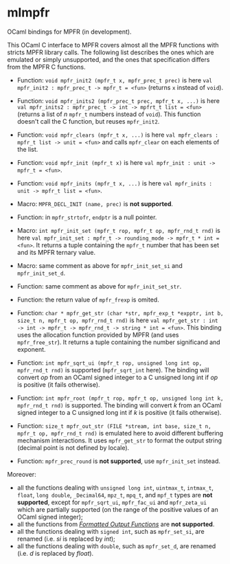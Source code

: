 # mlmpfr
OCaml bindings for MPFR (in development).

This OCaml C interface to MPFR covers almost all the MPFR functions with stricts MPFR library calls. The following list describes the ones which are emulated or simply unsupported, and the ones that specification differs from the MPFR C functions.

 - Function: `void mpfr_init2 (mpfr_t x, mpfr_prec_t prec)` is here `val mpfr_init2 : mpfr_prec_t -> mpfr_t = <fun>` (returns `x` instead of `void`).
 - Function: `void mpfr_inits2 (mpfr_prec_t prec, mpfr_t x, ...)` is here `val mpfr_inits2 : mpfr_prec_t -> int -> mpfrt_t list = <fun>`
 (returns a list of _n_ `mpfr_t` numbers instead of `void`). This function doesn't call the C function, but reuses `mpfr_init2`.
- Function: `void mpfr_clears (mpfr_t x, ...)` is here `val mpfr_clears : mpfr_t list -> unit = <fun>` and calls `mpfr_clear` on each elements of the list.
- Function: `void mpfr_init (mpfr_t x)` is here `val mpfr_init : unit -> mpfr_t = <fun>`.
- Function: `void mpfr_inits (mpfr_t x, ...)` is here `val mpfr_inits : unit -> mpfr_t list = <fun>`.
- Macro: `MPFR_DECL_INIT (name, prec)` is __not supported__.

- Function: in `mpfr_strtofr`, `endptr` is a null pointer.

- Macro: `int mpfr_init_set (mpfr_t rop, mpfr_t op, mpfr_rnd_t rnd)` is here `val mpfr_init_set : mpfr_t -> rounding_mode -> mpfr_t * int = <fun>`. It returns a tuple containing the `mpfr_t` number that has been set and its MPFR ternary value.
- Macro: same comment as above for `mpfr_init_set_si` and `mpfr_init_set_d`.
- Function: same comment as above for `mpfr_init_set_str`.

- Function: the return value of `mpfr_frexp` is omited.
- Function: `char * mpfr_get_str (char *str, mpfr_exp_t *expptr, int b, size_t n, mpfr_t op, mpfr_rnd_t rnd)` is here `val mpfr_get_str : int -> int -> mpfr_t -> mpfr_rnd_t -> string * int = <fun>`. This binding uses the allocation function provided by MPFR (and uses `mpfr_free_str`). It returns a tuple containing the number significand and exponent.

- Function: `int mpfr_sqrt_ui (mpfr_t rop, unsigned long int op, mpfr_rnd_t rnd)` is supported (`mpfr_sqrt_int` here). The binding will convert _op_ from an OCaml signed integer to a C unsigned long int if _op_ is positive (it fails otherwise).
- Function: `int mpfr_root (mpfr_t rop, mpfr_t op, unsigned long int k, mpfr_rnd_t rnd)` is supported. The binding will convert _k_ from an OCaml signed integer to a C unsigned long int if _k_ is positive (it fails otherwise).

- Function: `size_t mpfr_out_str (FILE *stream, int base, size_t n, mpfr_t op, mpfr_rnd_t rnd)` is emulated here to avoid different buffering mechanism interactions. It uses `mpfr_get_str` to format the output string (decimal point is not defined by locale).

- Function: `mpfr_prec_round` is __not supported__, use `mpfr_init_set` instead.

Moreover:
- all the functions dealing with `unsigned long int`, `uintmax_t`, `intmax_t`, `float`, `long double`, `_Decimal64`, `mpz_t`, `mpq_t`, and `mpf_t` types are __not supported__, except for `mpfr_sqrt_ui`, `mpfr_fac_ui` and `mpfr_zeta_ui` which are partially supported (on the range of the positive values of an OCaml signed integer);
- all the functions from _[Formatted Output Functions](http://www.mpfr.org/mpfr-current/mpfr.html#Formatted-Output-Functions)_ are __not supported__.
- all the functions dealing with `signed int`, such as `mpfr_set_si`, are renamed (i.e. _si_ is replaced by _int_);
- all the functions dealing with `double`, such as `mpfr_set_d`, are renamed (i.e. _d_ is replaced by _float_).

